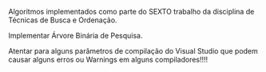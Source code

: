 Algoritmos implementados como parte do SEXTO trabalho da disciplina de Técnicas de Busca e Ordenação.

Implementar Árvore Binária de Pesquisa.

Atentar para alguns parâmetros de compilação do Visual Studio que podem causar alguns erros ou Warnings em alguns compiladores!!!!
